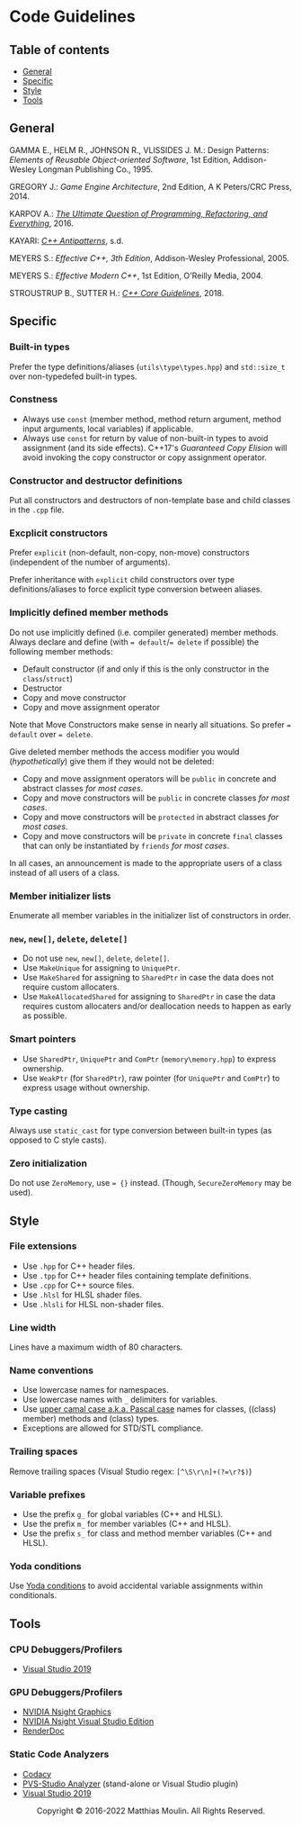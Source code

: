 # Code Guidelines

## Table of contents
* [General](#SS-General)
* [Specific](#SS-Specific)
* [Style](#SS-Style)
* [Tools](#SS-Tools)

## <a name="SS-General"></a>General

GAMMA E., HELM R., JOHNSON R., VLISSIDES J. M.: Design Patterns: *Elements of Reusable Object-oriented Software*, 1st Edition, Addison-Wesley Longman Publishing Co., 1995.

GREGORY J.: *Game Engine Architecture*, 2nd Edition, A K Peters/CRC Press, 2014.

KARPOV A.: [*The Ultimate Question of Programming, Refactoring, and Everything*](https://www.viva64.com/en/b/0391/), 2016.

KAYARI: [*C++ Antipatterns*](http://kayari.org/cxx/antipatterns.html), s.d.

MEYERS S.: *Effective C++, 3th Edition*, Addison-Wesley Professional, 2005.

MEYERS S.: *Effective Modern C++*, 1st Edition, O'Reilly Media, 2004.

STROUSTRUP B., SUTTER H.: [*C++ Core Guidelines*](https://github.com/isocpp/CppCoreGuidelines/blob/master/CppCoreGuidelines.md), 2018.

## <a name="SS-Specific"></a>Specific

### Built-in types
Prefer the type definitions/aliases (`utils\type\types.hpp`) and `std::size_t` over non-typedefed built-in types.

### Constness
* Always use `const` (member method, method return argument, method input arguments, local variables) if applicable.
* Always use `const` for return by value of non-built-in types to avoid assignment (and its side effects). C++17's *Guaranteed Copy Elision* will avoid invoking the copy constructor or copy assignment operator.

### Constructor and destructor definitions
Put all constructors and destructors of non-template base and child classes in the `.cpp` file.

### Excplicit constructors
Prefer `explicit` (non-default, non-copy, non-move) constructors (independent of the number of arguments).

Prefer inheritance with `explicit` child constructors over type definitions/aliases to force explicit type conversion between aliases.

### Implicitly defined member methods
Do not use implicitly defined (i.e. compiler generated) member methods. Always declare and define (with `= default`/`= delete` if possible) the following member methods:
* Default constructor (if and only if this is the only constructor in the `class`/`struct`)
* Destructor
* Copy and move constructor
* Copy and move assignment operator

Note that Move Constructors make sense in nearly all situations. So prefer `= default` over `= delete`.

Give deleted member methods the access modifier you would (*hypothetically*) give them if they would not be deleted:
* Copy and move assignment operators will be `public` in concrete and abstract classes *for most cases*.
* Copy and move constructors will be `public` in concrete classes *for most cases*.
* Copy and move constructors will be `protected` in abstract classes *for most cases*.
* Copy and move constructors will be `private` in concrete `final` classes that can only be instantiated by `friends` *for most cases*.

In all cases, an announcement is made to the appropriate users of a class instead of all users of a class.

### Member initializer lists
Enumerate all member variables in the initializer list of constructors in order.

### `new`, `new[]`, `delete`, `delete[]`
* Do not use `new`, `new[]`, `delete`, `delete[]`.
* Use `MakeUnique` for assigning to `UniquePtr`.
* Use `MakeShared` for assigning to `SharedPtr` in case the data does not require custom allocaters.
* Use `MakeAllocatedShared` for assigning to `SharedPtr` in case the data requires custom allocaters and/or deallocation needs to happen as early as possible.

### Smart pointers
* Use `SharedPtr`, `UniquePtr` and `ComPtr` (`memory\memory.hpp`) to express ownership.
* Use `WeakPtr` (for `SharedPtr`), raw pointer (for `UniquePtr` and `ComPtr`) to express usage without ownership.

### Type casting
Always use `static_cast` for type conversion between built-in types (as opposed to C style casts).

### Zero initialization
Do not use `ZeroMemory`, use `= {}` instead. (Though, `SecureZeroMemory` may be used).

## <a name="SS-Style"></a>Style

### File extensions
* Use `.hpp` for C++ header files.
* Use `.tpp` for C++ header files containing template definitions.
* Use `.cpp` for C++ source files.
* Use `.hlsl` for HLSL shader files.
* Use `.hlsli` for HLSL non-shader files.

### Line width
Lines have a maximum width of 80 characters.

### Name conventions
* Use lowercase names for namespaces.
* Use lowercase names with `_` delimiters for variables.
* Use [upper camal case a.k.a. Pascal case](https://en.wikipedia.org/wiki/Camel_case) names for classes, ((class) member) methods and (class) types.
* Exceptions are allowed for STD/STL compliance.

### Trailing spaces
Remove trailing spaces (Visual Studio regex: `[^\S\r\n]+(?=\r?$)`)

### Variable prefixes
* Use the prefix `g_` for global variables (C++ and HLSL).
* Use the prefix `m_` for member variables (C++ and HLSL).
* Use the prefix `s_` for class and method member variables (C++ and HLSL).

### Yoda conditions
Use [Yoda conditions](https://en.wikipedia.org/wiki/Yoda_conditions) to avoid accidental variable assignments within conditionals.

## <a name="SS-Tools"></a>Tools

### CPU Debuggers/Profilers
* [Visual Studio 2019](https://visualstudio.microsoft.com/)

### GPU Debuggers/Profilers
* [NVIDIA Nsight Graphics](https://developer.nvidia.com/nsight-graphics)
* [NVIDIA Nsight Visual Studio Edition](https://developer.nvidia.com/nsight-visual-studio-edition)
* [RenderDoc](https://renderdoc.org/)

### Static Code Analyzers
* [Codacy](https://app.codacy.com/project/matt77hias/MAGE/dashboard)
* [PVS-Studio Analyzer](https://www.viva64.com/en/pvs-studio/) (stand-alone or Visual Studio plugin)
* [Visual Studio 2019](https://visualstudio.microsoft.com/)

<p align="center">Copyright © 2016-2022 Matthias Moulin. All Rights Reserved.</p>